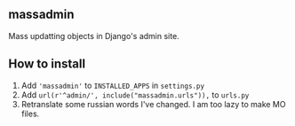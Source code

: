 ## massadmin

Mass updatting objects in Django's admin site.

## How to install

1. Add ```'massadmin'``` to ```INSTALLED_APPS``` in ```settings.py```
1. Add ```url(r'^admin/', include("massadmin.urls")),``` to ```urls.py```
1. Retranslate some russian words I've changed. I am too lazy to make MO files.
